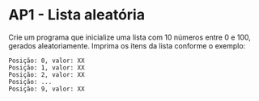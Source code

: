 # AP1 - Lista aleatória

Crie um programa que inicialize uma lista com 10 números entre 0 e 100, gerados aleatoriamente. Imprima os itens da
lista conforme o exemplo:

```
Posição: 0, valor: XX  
Posição: 1, valor: XX  
Posição: 2, valor: XX  
Posição: ...  
Posição: 9, valor: XX
```